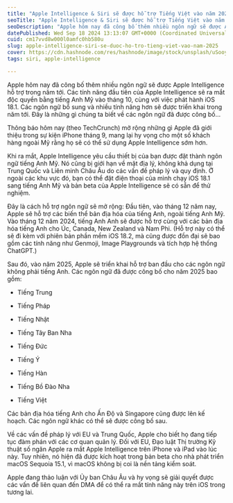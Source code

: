 ```yaml
---
title: "Apple Intelligence & Siri sẽ được hỗ trợ Tiếng Việt vào năm 2025"
seoTitle: "Apple Intelligence & Siri sẽ được hỗ trợ Tiếng Việt vào năm 2025"
seoDescription: "Apple hôm nay đã công bố thêm nhiều ngôn ngữ sẽ được Apple Intelligence hỗ trợ trong năm tới. Các tính năng đầu tiên của Apple Intelligence sẽ ra mắt độc qu"
datePublished: Wed Sep 18 2024 13:13:07 GMT+0000 (Coordinated Universal Time)
cuid: cm17vvd8w000l0amfc0hb580u
slug: apple-intelligence-siri-se-duoc-ho-tro-tieng-viet-vao-nam-2025
cover: https://cdn.hashnode.com/res/hashnode/image/stock/unsplash/uSooyF1X0s8/upload/3fcfa4c432d3ba23d194b9250d172d1d.jpeg
tags: siri, apple-intelligence

---
```


Apple hôm nay đã công bố thêm nhiều ngôn ngữ sẽ được Apple Intelligence hỗ trợ trong năm tới. Các tính năng đầu tiên của Apple Intelligence sẽ ra mắt độc quyền bằng tiếng Anh Mỹ vào tháng 10, cùng với việc phát hành iOS 18.1. Các ngôn ngữ bổ sung và nhiều tính năng hơn sẽ được triển khai trong năm tới. Đây là những gì chúng ta biết về các ngôn ngữ đã được công bố…

Thông báo hôm nay (theo TechCrunch) mở rộng những gì Apple đã giới thiệu trong sự kiện iPhone tháng 9, mang lại hy vọng cho một số khách hàng ngoài Mỹ rằng họ sẽ có thể sử dụng Apple Intelligence sớm hơn.

Khi ra mắt, Apple Intelligence yêu cầu thiết bị của bạn được đặt thành ngôn ngữ tiếng Anh Mỹ. Nó cũng bị giới hạn về mặt địa lý, không khả dụng tại Trung Quốc và Liên minh Châu Âu do các vấn đề pháp lý và quy định. Ở ngoài các khu vực đó, bạn có thể đặt điện thoại của mình chạy iOS 18.1 sang tiếng Anh Mỹ và bản beta của Apple Intelligence sẽ có sẵn để thử nghiệm.

Đây là cách hỗ trợ ngôn ngữ sẽ mở rộng: Đầu tiên, vào tháng 12 năm nay, Apple sẽ hỗ trợ các biến thể bản địa hóa của tiếng Anh, ngoài tiếng Anh Mỹ. Vào tháng 12 năm 2024, tiếng Anh Anh sẽ được hỗ trợ cùng với các bản địa hóa tiếng Anh cho Úc, Canada, New Zealand và Nam Phi. (Hỗ trợ này có thể sẽ đi kèm với phiên bản phần mềm iOS 18.2, mà cũng được đồn đại sẽ bao gồm các tính năng như Genmoji, Image Playgrounds và tích hợp hệ thống ChatGPT.)

Sau đó, vào năm 2025, Apple sẽ triển khai hỗ trợ ban đầu cho các ngôn ngữ không phải tiếng Anh. Các ngôn ngữ đã được công bố cho năm 2025 bao gồm:

* Tiếng Trung
    
* Tiếng Pháp
    
* Tiếng Nhật
    
* Tiếng Tây Ban Nha
    
* Tiếng Đức
    
* Tiếng Ý
    
* Tiếng Hàn
    
* Tiếng Bồ Đào Nha
    
* Tiếng Việt
    

Các bản địa hóa tiếng Anh cho Ấn Độ và Singapore cũng được lên kế hoạch. Các ngôn ngữ khác có thể sẽ được công bố sau.

Về các vấn đề pháp lý với EU và Trung Quốc, Apple cho biết họ đang tiếp tục đàm phán với các cơ quan quản lý. Đối với EU, Đạo luật Thị trường Kỹ thuật số ngăn Apple ra mắt Apple Intelligence trên iPhone và iPad vào lúc này. Tuy nhiên, nó hiện đã được kích hoạt trong bản beta cho nhà phát triển macOS Sequoia 15.1, vì macOS không bị coi là nền tảng kiểm soát.

Apple đang thảo luận với Ủy ban Châu Âu và hy vọng sẽ giải quyết được các vấn đề liên quan đến DMA để có thể ra mắt tính năng này trên iOS trong tương lai.